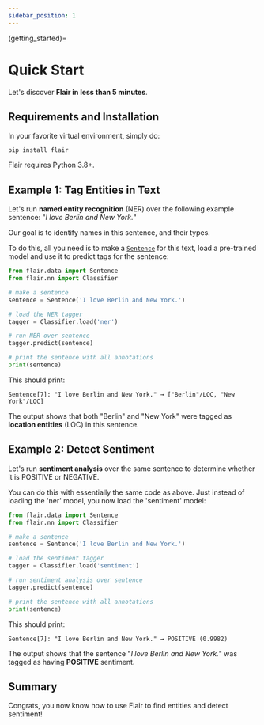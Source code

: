 ```yaml
---
sidebar_position: 1
---
```


(getting_started)=

# Quick Start

Let's discover **Flair in less than 5 minutes**.

## Requirements and Installation

In your favorite virtual environment, simply do:

```
pip install flair
```

Flair requires Python 3.8+. 

## Example 1: Tag Entities in Text

Let's run **named entity recognition**  (NER) over the following example sentence: "_I love Berlin and New York._"

Our goal is to identify names in this sentence, and their types.

To do this, all you need is to make a [`Sentence`](#flair.data.Sentence) for this text, load a pre-trained model and use it to predict tags for the sentence:


```python
from flair.data import Sentence
from flair.nn import Classifier

# make a sentence
sentence = Sentence('I love Berlin and New York.')

# load the NER tagger
tagger = Classifier.load('ner')

# run NER over sentence
tagger.predict(sentence)

# print the sentence with all annotations
print(sentence)
```

This should print:

```console
Sentence[7]: "I love Berlin and New York." → ["Berlin"/LOC, "New York"/LOC]
```

The output shows that both "Berlin" and "New York" were tagged as **location entities** (LOC) in this sentence.


## Example 2: Detect Sentiment 

Let's run **sentiment analysis** over the same sentence to determine whether it is POSITIVE or NEGATIVE.

You can do this with essentially the same code as above. Just instead of loading the 'ner' model, you now load the 'sentiment' model:


```python
from flair.data import Sentence
from flair.nn import Classifier

# make a sentence
sentence = Sentence('I love Berlin and New York.')

# load the sentiment tagger
tagger = Classifier.load('sentiment')

# run sentiment analysis over sentence
tagger.predict(sentence)

# print the sentence with all annotations
print(sentence)

```

This should print:

```console
Sentence[7]: "I love Berlin and New York." → POSITIVE (0.9982)
```

The output shows that the sentence "_I love Berlin and New York._" was tagged as having **POSITIVE** sentiment. 


## Summary

Congrats, you now know how to use Flair to find entities and detect sentiment!